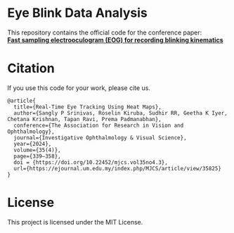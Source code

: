 # Eye Blink Data Analysis  

This repository contains the official code for the conference paper:  
**[Fast sampling electrooculogram (EOG) for recording blinking kinematics](https://iovs.arvojournals.org/article.aspx?articleid=2799795)** 

# Citation
If you use this code for your work, please cite us. 
```
@article{
  title={Real-Time Eye Tracking Using Heat Maps},  
  author={Sangly P Srinivas, Roselin Kiruba, Sudhir RR, Geetha K Iyer, Chetana Krishnan, Tapan Ravi, Prema Padmanabhan},
  conference={The Association for Research in Vision and Ophthalmology},
  journal={Investigative Ophthalmology & Visual Science},  
  year={2024},  
  volume={35(4)},
  page={339–358},
  doi = {https://doi.org/10.22452/mjcs.vol35no4.3},  
  url={https://ejournal.um.edu.my/index.php/MJCS/article/view/35825}  
}
```

# License
This project is licensed under the MIT License.

